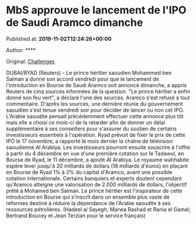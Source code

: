 
# MbS approuve le lancement de l'IPO de Saudi Aramco dimanche

Published at: **2019-11-02T12:24:26+00:00**

Author: ****

Original: [Challenges](https://www.challenges.fr/finance-et-marche/mbs-approuve-le-lancement-de-l-ipo-de-saudi-aramco-dimanche_682848)

DUBAI/RYAD (Reuters) - Le prince héritier saoudien Mohammed ben Salman a donné son accord vendredi pour que le lancement de l'introduction en Bourse de Saudi Aramco soit annoncé dimanche, a appris Reuters de cinq sources informées de la question.
"Le prince héritier a enfin donné son feu vert", a déclaré l'une des sources.
Aramco s'est refusé à tout commentaire.
D'après les sources, une dernière réunie du gouvernement saoudien s'est tenue vendredi soir pour décider de lancer ou non cet IPO.
L'Arabie saoudite pensait précédemment effectuer cette annonce plus tôt mais elle a choisi ce mois-ci de la retarder afin de donner un délai supplémentaire à ses conseillers pour s'assurer du soutien de certains investisseurs essentiels à l'opération.
Ryad prévoit de fixer le prix de cette IPO le 17 novembre, a rapporté le mois dernier la chaîne de télévision saoudienne Al Arabiya. Les investisseurs pourront ensuite souscrire à l'offre à partir du 4 décembre en vue d'une première cotation sur le Tadawul, en Bourse de Ryad, le 11 décembre, a ajouté Al Arabiya.
Le royaume wahhabite espère lever jusqu'à 20 milliards de dollars (18 milliards d'euros) en plaçant en Bourse de Ryad 1% à 2% du capital d'Aramco, avant une possible cotation internationale.
Certains banquiers et experts doutent cependant qu'Aramco atteigne une valorisation de 2.000 milliards de dollars, l'objectif prêté à Mohamed ben Salman.
Le prince héritier est l'inspirateur de cette introduction en Bourse qui s'inscrit dans un ensemble plus vaste de réformes destiné à réduire la dépendance de l'Arabie saoudite à ses ressources pétrolières.
(Hadeel al Sayegh, Marwa Rashad et Rania el Gamal; Bertrand Boucey et Jean Terzian pour le service français)
